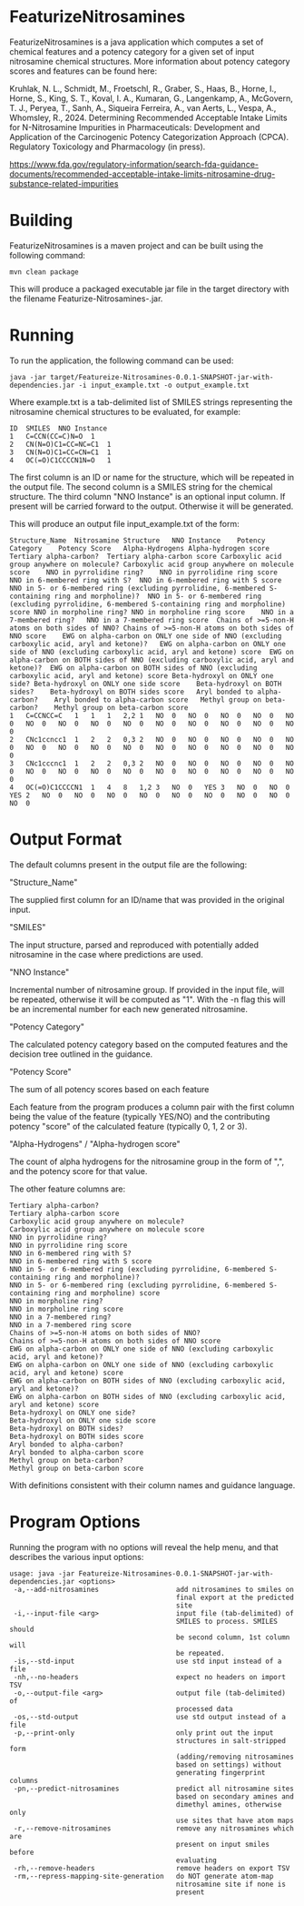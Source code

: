 FeaturizeNitrosamines
=====================

FeaturizeNitrosamines is a java application which computes a set of chemical features and a potency category for a given set of input nitrosamine chemical structures. More information about potency category scores and features can be found here:

Kruhlak, N. L., Schmidt, M., Froetschl, R., Graber, S., Haas, B., Horne, I., Horne, S., King, S. T., Koval, I. A., Kumaran, G., Langenkamp, A., McGovern, T. J., Peryea, T., Sanh, A., Siqueira Ferreira, A., van Aerts, L., Vespa, A., Whomsley, R., 2024. Determining Recommended Acceptable Intake Limits for N-Nitrosamine Impurities in Pharmaceuticals: Development and Application of the Carcinogenic Potency Categorization Approach (CPCA). Regulatory Toxicology and Pharmacology (in press).

https://www.fda.gov/regulatory-information/search-fda-guidance-documents/recommended-acceptable-intake-limits-nitrosamine-drug-substance-related-impurities


Building
========

FeaturizeNitrosamines is a maven project and can be built using the following command:

```
mvn clean package
```

This will produce a packaged executable jar file in the target directory with the filename Featurize-Nitrosamines-<VERSION>.jar.

Running
=======

To run the application, the following command can be used:

```
java -jar target/Featureize-Nitrosamines-0.0.1-SNAPSHOT-jar-with-dependencies.jar -i input_example.txt -o output_example.txt
```

Where example.txt is a tab-delimited list of SMILES strings representing the nitrosamine chemical structures to be evaluated, for example:

```
ID	SMILES	NNO Instance
1	C=CCN(CC=C)N=O	1
2	CN(N=O)C1=CC=NC=C1	1
3	CN(N=O)C1=CC=CN=C1	1
4	OC(=O)C1CCCCN1N=O	1
```

The first column is an ID or name for the structure, which will be repeated in the output file. The second column is a SMILES string for the chemical structure. The third column "NNO Instance" is an optional input column. If present will be carried forward to the output. Otherwise it will be generated.

This will produce an output file input_example.txt of the form:

```
Structure_Name	Nitrosamine Structure	NNO Instance	Potency Category	Potency Score	Alpha-Hydrogens	Alpha-hydrogen score	Tertiary alpha-carbon?	Tertiary alpha-carbon score	Carboxylic acid group anywhere on molecule?	Carboxylic acid group anywhere on molecule score	NNO in pyrrolidine ring?	NNO in pyrrolidine ring score	NNO in 6-membered ring with S?	NNO in 6-membered ring with S score	NNO in 5- or 6-membered ring (excluding pyrrolidine, 6-membered S-containing ring and morpholine)?	NNO in 5- or 6-membered ring (excluding pyrrolidine, 6-membered S-containing ring and morpholine) score	NNO in morpholine ring?	NNO in morpholine ring score	NNO in a 7-membered ring?	NNO in a 7-membered ring score	Chains of >=5-non-H atoms on both sides of NNO?	Chains of >=5-non-H atoms on both sides of NNO score	EWG on alpha-carbon on ONLY one side of NNO (excluding carboxylic acid, aryl and ketone)?	EWG on alpha-carbon on ONLY one side of NNO (excluding carboxylic acid, aryl and ketone) score	EWG on alpha-carbon on BOTH sides of NNO (excluding carboxylic acid, aryl and ketone)?	EWG on alpha-carbon on BOTH sides of NNO (excluding carboxylic acid, aryl and ketone) score	Beta-hydroxyl on ONLY one side?	Beta-hydroxyl on ONLY one side score	Beta-hydroxyl on BOTH sides?	Beta-hydroxyl on BOTH sides score	Aryl bonded to alpha-carbon?	Aryl bonded to alpha-carbon score	Methyl group on beta-carbon?	Methyl group on beta-carbon score
1	C=CCNCC=C	1	1	1	2,2	1	NO	0	NO	0	NO	0	NO	0	NO	0	NO	0	NO	0	NO	0	NO	0	NO	0	NO	0	NO	0	NO	0	NO	0
2	CNc1ccncc1	1	2	2	0,3	2	NO	0	NO	0	NO	0	NO	0	NO	0	NO	0	NO	0	NO	0	NO	0	NO	0	NO	0	NO	0	NO	0	NO	0
3	CNc1cccnc1	1	2	2	0,3	2	NO	0	NO	0	NO	0	NO	0	NO	0	NO	0	NO	0	NO	0	NO	0	NO	0	NO	0	NO	0	NO	0	NO	0
4	OC(=O)C1CCCCN1	1	4	8	1,2	3	NO	0	YES	3	NO	0	NO	0	YES	2	NO	0	NO	0	NO	0	NO	0	NO	0	NO	0	NO	0	NO	0	NO	0
```

Output Format
=============

The default columns present in the output file are the following:

"Structure_Name"

The supplied first column for an ID/name that was provided in the original input.

"SMILES"

The input structure, parsed and reproduced with potentially added nitrosamine in the case where predictions are used.

"NNO Instance"

Incremental number of nitrosamine group. If provided in the input file, will be repeated, otherwise it will be computed as "1". With the -n flag this will be an incremental number for each new generated nitrosamine.

"Potency Category"

The calculated potency category based on the computed features and the decision tree outlined in the guidance. 

"Potency Score"

The sum of all potency scores based on each feature

Each feature from the program produces a column pair with the first column being the value of the feature (typically YES/NO) and the contributing potency "score" of the calculated feature (typically 0, 1, 2 or 3).

"Alpha-Hydrogens" / "Alpha-hydrogen score"

The count of alpha hydrogens for the nitrosamine group in the form of "<lower>,<higher>", and the potency score for that value.


The other feature columns are:

```
Tertiary alpha-carbon?
Tertiary alpha-carbon score
Carboxylic acid group anywhere on molecule?
Carboxylic acid group anywhere on molecule score
NNO in pyrrolidine ring?
NNO in pyrrolidine ring score
NNO in 6-membered ring with S?
NNO in 6-membered ring with S score
NNO in 5- or 6-membered ring (excluding pyrrolidine, 6-membered S-containing ring and morpholine)?
NNO in 5- or 6-membered ring (excluding pyrrolidine, 6-membered S-containing ring and morpholine) score
NNO in morpholine ring?
NNO in morpholine ring score
NNO in a 7-membered ring?
NNO in a 7-membered ring score
Chains of >=5-non-H atoms on both sides of NNO?
Chains of >=5-non-H atoms on both sides of NNO score
EWG on alpha-carbon on ONLY one side of NNO (excluding carboxylic acid, aryl and ketone)?
EWG on alpha-carbon on ONLY one side of NNO (excluding carboxylic acid, aryl and ketone) score
EWG on alpha-carbon on BOTH sides of NNO (excluding carboxylic acid, aryl and ketone)?
EWG on alpha-carbon on BOTH sides of NNO (excluding carboxylic acid, aryl and ketone) score
Beta-hydroxyl on ONLY one side?
Beta-hydroxyl on ONLY one side score
Beta-hydroxyl on BOTH sides?
Beta-hydroxyl on BOTH sides score
Aryl bonded to alpha-carbon?
Aryl bonded to alpha-carbon score
Methyl group on beta-carbon?
Methyl group on beta-carbon score
```

With definitions consistent with their column names and guidance language. 

Program Options
===============

Running the program with no options will reveal the help menu, and that describes the various input options:

```
usage: java -jar Featureize-Nitrosamines-0.0.1-SNAPSHOT-jar-with-dependencies.jar <options>
 -a,--add-nitrosamines                   add nitrosamines to smiles on
                                         final export at the predicted
                                         site
 -i,--input-file <arg>                   input file (tab-delimited) of
                                         SMILES to process. SMILES should
                                         be second column, 1st column will
                                         be repeated.
 -is,--std-input                         use std input instead of a file
 -nh,--no-headers                        expect no headers on import TSV
 -o,--output-file <arg>                  output file (tab-delimited) of
                                         processed data
 -os,--std-output                        use std output instead of a file
 -p,--print-only                         only print out the input
                                         structures in salt-stripped form
                                         (adding/removing nitrosamines
                                         based on settings) without
                                         generating fingerprint columns
 -pn,--predict-nitrosamines              predict all nitrosamine sites
                                         based on secondary amines and
                                         dimethyl amines, otherwise only
                                         use sites that have atom maps
 -r,--remove-nitrosamines                remove any nitrosamines which are
                                         present on input smiles before
                                         evaluating
 -rh,--remove-headers                    remove headers on export TSV
 -rm,--repress-mapping-site-generation   do NOT generate atom-map
                                         nitrosamine site if none is
                                         present
```



